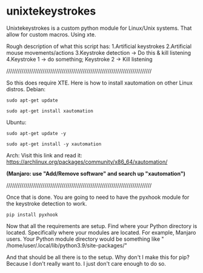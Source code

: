 # unixtekeystrokes
Unixtekeystrokes is a custom python module for Linux/Unix systems. That allow for custom macros. Using xte.

Rough description of what this script has:
1.Artificial keystrokes
2.Artificial mouse movements/actions
3.Keystroke detection -> Do this & kill listening
4.Keystroke 1 -> do something; Keystroke 2 -> Kill listening

////////////////////////////////////////////////////////////////////////////

So this does require XTE. Here is how to install xautomation on other Linux distros.
Debian: 
~~~~~~~~~~~~~~~~~~~~~~~~~~~~~~~~~~~~~~~~~~~~~~~~~~~~~~~~
sudo apt-get update
~~~~~~~~~~~~~~~~~~~~~~~~~~~~~~~~~~~~~~~~~~~~~~~~~~~~~~~~
~~~~~~~~~~~~~~~~~~~~~~~~~~~~~~~~~~~~~~~~~~~~~~~~~~~~~~~~
sudo apt-get install xautomation
~~~~~~~~~~~~~~~~~~~~~~~~~~~~~~~~~~~~~~~~~~~~~~~~~~~~~~~~

Ubuntu:
~~~~~~~~~~~~~~~~~~~~~~~~~~~~~~~~~~~~~~~~~~~~~~~~~~~~~~~~
sudo apt-get update -y
~~~~~~~~~~~~~~~~~~~~~~~~~~~~~~~~~~~~~~~~~~~~~~~~~~~~~~~~
~~~~~~~~~~~~~~~~~~~~~~~~~~~~~~~~~~~~~~~~~~~~~~~~~~~~~~~~
sudo apt-get install -y xautomation
~~~~~~~~~~~~~~~~~~~~~~~~~~~~~~~~~~~~~~~~~~~~~~~~~~~~~~~~

Arch: 
Visit this link and read it: https://archlinux.org/packages/community/x86_64/xautomation/

**(Manjaro: use "Add/Remove software" and search up "xautomation")**

////////////////////////////////////////////////////////////////////////////

Once that is done. You are going to need to have the pyxhook module for the keystroke detection to work.
~~~~~~~~~~~~~~~~~~~~~~~~~~~~~~~~~~~~~~~~~~~~~~~~~~~~~~~~
pip install pyxhook
~~~~~~~~~~~~~~~~~~~~~~~~~~~~~~~~~~~~~~~~~~~~~~~~~~~~~~~~

Now that all the requirements are setup. Find where your Python directory is located. Specifically where your modules are located.
For example, Manjaro users. Your Python module directory would be something like " /home/user/.local/lib/python3.9/site-packages/"

And that should be all there is to the setup.
 Why don't I make this for pip? Because I don't really want to. I just don't care enough to do so.
